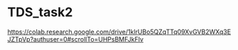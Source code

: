 # TDS_task2
https://colab.research.google.com/drive/1klrUBo5QZqTTq09XvGVB2WXq3EJZTpVp?authuser=0#scrollTo=UHPsBMFJkFlv
